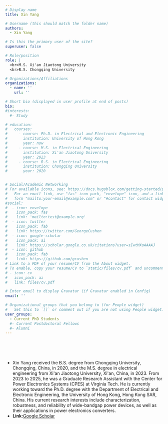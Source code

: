 ```yaml
---
# Display name
title: Xin Yang

# Username (this should match the folder name)
authors:
  - Xin Yang

# Is this the primary user of the site?
superuser: false

# Role/position
role: | 
  <br>M.S. Xi'an Jiaotong University
  <br>B.S. Chongqing University

# Organizations/Affiliations
organizations:
  - name: ''
    url: ''

# Short bio (displayed in user profile at end of posts)
bio: 
#interests:
  #- Study

# education:
#   courses:
#     - course: Ph.D. in Electrical and Electronic Engineering
#       institution: University of Hong Kong  
#       year: now
#     - course: M.S. in Electrical Engineering
#       institution: Xi'an Jiaotong University
#       year: 2023
#     - course: B.S. in Electrical Engineering
#       institution: Chongqing University
#       year: 2020


# Social/Academic Networking
# For available icons, see: https://docs.hugoblox.com/getting-started/page-builder/#icons
#   For an email link, use "fas" icon pack, "envelope" icon, and a link in the
#   form "mailto:your-email@example.com" or "#contact" for contact widget.
#social:
#  - icon: envelope
#    icon_pack: fas
#    link: 'mailto:test@example.org'
#  - icon: twitter
#    icon_pack: fab
#    link: https://twitter.com/GeorgeCushen
#  - icon: google-scholar
#    icon_pack: ai
#    link: https://scholar.google.co.uk/citations?user=sIwtMXoAAAAJ
#  - icon: github
#    icon_pack: fab
#    link: https://github.com/gcushen
# Link to a PDF of your resume/CV from the About widget.
# To enable, copy your resume/CV to `static/files/cv.pdf` and uncomment the lines below.
# - icon: cv
#   icon_pack: ai
#   link: files/cv.pdf

# Enter email to display Gravatar (if Gravatar enabled in Config)
email: ''

# Organizational groups that you belong to (for People widget)
#   Set this to `[]` or comment out if you are not using People widget.
user_groups:
  - Current PhD Students
  #- Current Postdoctoral Fellows
  #- Alumni
---
```

<br><br><br>
 - Xin Yang received the B.S. degree from Chongqing University, Chongqing, China, in 2020, and the M.S. degree in electrical engineering from Xi'an Jiaotong University, Xi'an, China, in 2023. From 2023 to 2025, he was a Graduate Research Assistant with the Center for Power Electronics Systems (CPES) at Virginia Tech. He is currently working toward the Ph.D. degree with the Department of Electrical and Electronic Engineering, the University of Hong Kong, Hong Kong SAR, China. His current research interests include characterization, robustness, and reliability of wide-bandgap power devices, as well as their applications in power electronics converters.
 - **Link:**[Google Scholar](https://scholar.google.com/citations?user=vS5ZLyYAAAAJ&hl=zh-CN)
